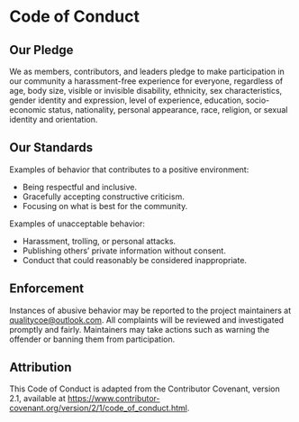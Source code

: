 # Code of Conduct

## Our Pledge
We as members, contributors, and leaders pledge to make participation in our community a harassment-free experience for everyone, regardless of age, body size, visible or invisible disability, ethnicity, sex characteristics, gender identity and expression, level of experience, education, socio-economic status, nationality, personal appearance, race, religion, or sexual identity and orientation.

## Our Standards
Examples of behavior that contributes to a positive environment:
- Being respectful and inclusive.
- Gracefully accepting constructive criticism.
- Focusing on what is best for the community.

Examples of unacceptable behavior:
- Harassment, trolling, or personal attacks.
- Publishing others’ private information without consent.
- Conduct that could reasonably be considered inappropriate.

## Enforcement
Instances of abusive behavior may be reported to the project maintainers at qualitycoe@outlook.com. All complaints will be reviewed and investigated promptly and fairly. Maintainers may take actions such as warning the offender or banning them from participation.

## Attribution
This Code of Conduct is adapted from the Contributor Covenant, version 2.1, available at https://www.contributor-covenant.org/version/2/1/code_of_conduct.html.
